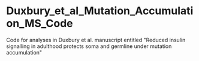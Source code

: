# Duxbury_et_al_Mutation_Accumulation_MS_Code
Code for analyses in Duxbury et al. manuscript entitled "Reduced insulin signalling in adulthood protects soma and germline under mutation accumulation"


